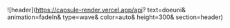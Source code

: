 ![header](https://capsule-render.vercel.app/api?
text=doeuni&
animation=fadeIn&
type=wave&
color=auto&
height=300&
section=header)
<!---
doeuni/doeuni is a ✨ special ✨ repository because its `README.md` (this file) appears on your GitHub profile.
You can click the Preview link to take a look at your changes.
--->
